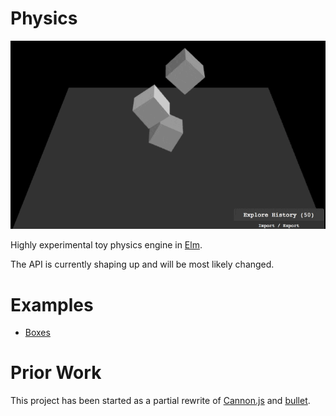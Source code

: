 # Physics

![Boxes](examples/boxes/boxes.gif)

Highly experimental toy physics engine in [Elm](http://elm-lang.org/).

The API is currently shaping up and will be most likely changed.

# Examples

* [Boxes](https://github.com/w0rm/elm-physics/tree/master/examples/boxes)

# Prior Work

This project has been started as a partial rewrite of [Cannon.js](https://github.com/schteppe/cannon.js) and [bullet](https://github.com/bulletphysics/bullet3).
